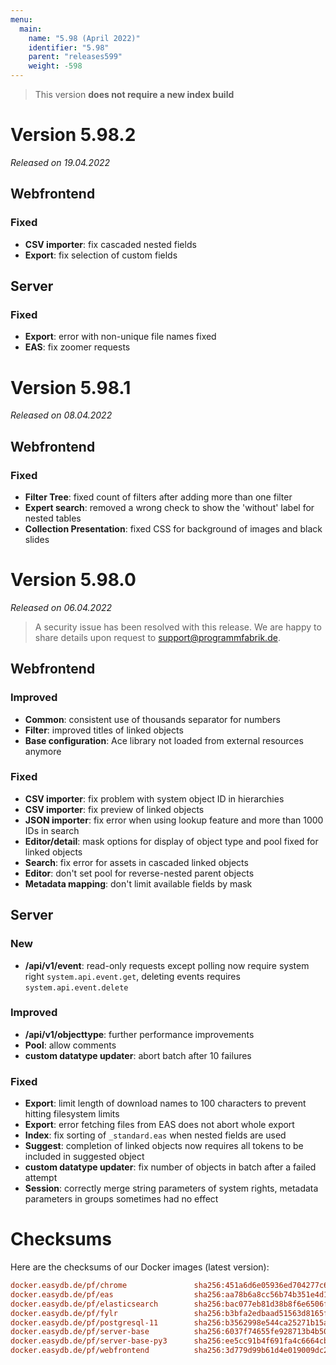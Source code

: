 ```yaml
---
menu:
  main:
    name: "5.98 (April 2022)"
    identifier: "5.98"
    parent: "releases599"
    weight: -598
---
```


> This version **does not require a new index build**

# Version 5.98.2

*Released on 19.04.2022*

## Webfrontend

### Fixed

* **CSV importer**: fix cascaded nested fields
* **Export**: fix selection of custom fields

## Server

### Fixed

* **Export**: error with non-unique file names fixed
* **EAS**: fix zoomer requests

# Version 5.98.1

*Released on 08.04.2022*

## Webfrontend

### Fixed

* **Filter Tree**: fixed count of filters after adding more than one filter
* **Expert search**: removed a wrong check to show the 'without' label for nested tables
* **Collection Presentation**: fixed CSS for background of images and black slides

# Version 5.98.0

*Released on 06.04.2022*

> A security issue has been resolved with this release. We are happy to share details upon request to support@programmfabrik.de.

## Webfrontend

### Improved

* **Common**: consistent use of thousands separator for numbers
* **Filter**: improved titles of linked objects
* **Base configuration**: Ace library not loaded from external resources anymore

### Fixed

* **CSV importer**: fix problem with system object ID in hierarchies
* **CSV importer**: fix preview of linked objects
* **JSON importer**: fix error when using lookup feature and more than 1000 IDs in search
* **Editor/detail**: mask options for display of object type and pool fixed for linked objects
* **Search**: fix error for assets in cascaded linked objects
* **Editor**: don't set pool for reverse-nested parent objects
* **Metadata mapping**: don't limit available fields by mask

## Server

### New

* **/api/v1/event**: read-only requests except polling now require system right `system.api.event.get`, deleting events requires `system.api.event.delete`

### Improved

* **/api/v1/objecttype**: further performance improvements
* **Pool**: allow comments
* **custom datatype updater**: abort batch after 10 failures

### Fixed

* **Export**: limit length of download names to 100 characters to prevent hitting filesystem limits
* **Export**: error fetching files from EAS does not abort whole export
* **Index**: fix sorting of `_standard.eas` when nested fields are used
* **Suggest**: completion of linked objects now requires all tokens to be included in suggested object
* **custom datatype updater**: fix number of objects in batch after a failed attempt
* **Session**: correctly merge string parameters of system rights, metadata parameters in groups sometimes had no effect

# Checksums

Here are the checksums of our Docker images (latest version):

```ini
docker.easydb.de/pf/chrome               sha256:451a6d6e05936ed704277c6842b4ad3119f25a2ed5631734f71049f3b8069cc4
docker.easydb.de/pf/eas                  sha256:aa78b6a8cc56b74b351e4d14b1b8cb51ec74e9ce9dfec23f3f142abb5909f852
docker.easydb.de/pf/elasticsearch        sha256:bac077eb81d38b8f6e6506ffea7a5c26e5043832e6747886b2e7b12484cc57d7
docker.easydb.de/pf/fylr                 sha256:b3bfa2edbaad51563d8165fd52c7c0ab8cdf78ac2f42cd62e511487bb5d5e279
docker.easydb.de/pf/postgresql-11        sha256:b3562998e544ca25271b15a46ca10cf53025798cf7b9707e758063252b936986
docker.easydb.de/pf/server-base          sha256:6037f74655fe928713b4b505fce26c8d590daadecd8ed3118b1e187e8cdbecb3
docker.easydb.de/pf/server-base-py3      sha256:ee5cc91b4f691fa4c6664cb96f13e80c802d44c213866e9e134ec6db9f74bb65
docker.easydb.de/pf/webfrontend          sha256:3d779d99b61d4e019009dc26662fb21f52e96a21ca66a6ed9116f3d37095e1e1
```
